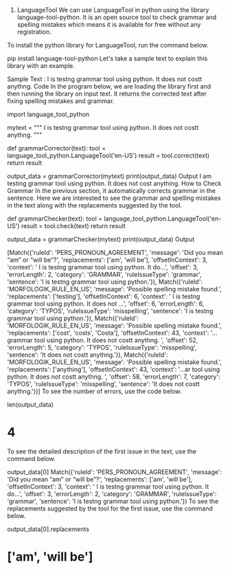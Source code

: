 1. LanguageTool
We can use LanguageTool in python using the library language-tool-python. It is an open source tool to check grammar and spelling mistakes which means it is available for free without any registration.

To install the python library for LanguageTool, run the command below.

pip install language-tool-python
Let's take a sample text to explain this library with an example.

Sample Text : I is testng grammar tool using python. It does not costt anythng.
Code
In the program below, we are loading the library first and then running the library on input text. It returns the corrected text after fixing spelling mistakes and grammar.

import language_tool_python

mytext = """
I is testng grammar tool using python. It does not costt anythng.
"""

def grammarCorrector(text):
    tool = language_tool_python.LanguageTool('en-US')
    result = tool.correct(text)
    return result

output_data = grammarCorrector(mytext)
print(output_data)
Output
I am testing grammar tool using python. It does not cost anything.
How to Check Grammar
In the previous section, it automatically corrects grammar in the sentence. Here we are interested to see the grammar and spelling mistakes in the text along with the replacements suggested by the tool.

def grammarChecker(text):
    tool = language_tool_python.LanguageTool('en-US')
    result = tool.check(text)
    return result

output_data = grammarChecker(mytext)
print(output_data)
Output

[Match({'ruleId': 'PERS_PRONOUN_AGREEMENT', 'message': 'Did you mean “am” or “will be”?', 'replacements': ['am', 'will be'], 'offsetInContext': 3, 'context': ' I is testng grammar tool using python. It do...', 'offset': 3, 'errorLength': 2, 'category': 'GRAMMAR', 'ruleIssueType': 'grammar', 'sentence': 'I is testng grammar tool using python.'}), Match({'ruleId': 'MORFOLOGIK_RULE_EN_US', 'message': 'Possible spelling mistake found.', 'replacements': ['testing'], 'offsetInContext': 6, 'context': ' I is testng grammar tool using python. It does not ...', 'offset': 6, 'errorLength': 6, 'category': 'TYPOS', 'ruleIssueType': 'misspelling', 'sentence': 'I is testng grammar tool using python.'}), Match({'ruleId': 'MORFOLOGIK_RULE_EN_US', 'message': 'Possible spelling mistake found.', 'replacements': ['cost', 'costs', 'Costa'], 'offsetInContext': 43, 'context': '... grammar tool using python. It does not costt anythng. ', 'offset': 52, 'errorLength': 5, 'category': 'TYPOS', 'ruleIssueType': 'misspelling', 'sentence': 'It does not costt anythng.'}), Match({'ruleId': 'MORFOLOGIK_RULE_EN_US', 'message': 'Possible spelling mistake found.', 'replacements': ['anything'], 'offsetInContext': 43, 'context': '...ar tool using python. It does not costt anythng. ', 'offset': 58, 'errorLength': 7, 'category': 'TYPOS', 'ruleIssueType': 'misspelling', 'sentence': 'It does not costt anythng.'})]
To see the number of errors, use the code below.

len(output_data)
# 4
To see the detailed description of the first issue in the text, use the command below.

output_data[0]
Match({'ruleId': 'PERS_PRONOUN_AGREEMENT', 'message': 'Did you mean “am” or “will be”?', 'replacements': ['am', 'will be'], 'offsetInContext': 3, 'context': ' I is testng grammar tool using python. It do...', 'offset': 3, 'errorLength': 2, 'category': 'GRAMMAR', 'ruleIssueType': 'grammar', 'sentence': 'I is testng grammar tool using python.'})
To see the replacements suggested by the tool for the first issue, use the command below.

output_data[0].replacements
# ['am', 'will be']
